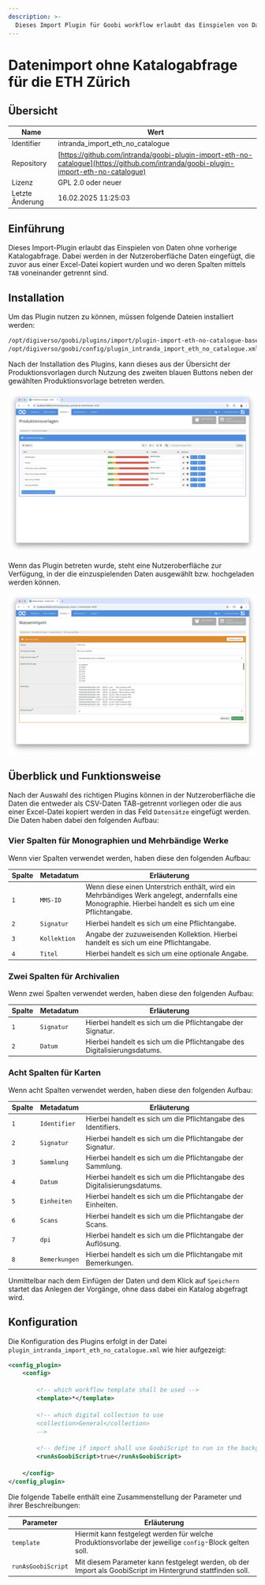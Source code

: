 ```yaml
---
description: >-
  Dieses Import Plugin für Goobi workflow erlaubt das Einspielen von Daten ohne Katalogabfrage, wie es für die ETH Zürich speziell für Mehrbändige Werke benötigt wird.
---
```


# Datenimport ohne Katalogabfrage für die ETH Zürich

## Übersicht

Name                     | Wert
-------------------------|-----------
Identifier               | intranda_import_eth_no_catalogue
Repository               | [https://github.com/intranda/goobi-plugin-import-eth-no-catalogue](https://github.com/intranda/goobi-plugin-import-eth-no-catalogue)
Lizenz              | GPL 2.0 oder neuer 
Letzte Änderung    | 16.02.2025 11:25:03


## Einführung
Dieses Import-Plugin erlaubt das Einspielen von Daten ohne vorherige Katalogabfrage. Dabei werden in der Nutzeroberfläche Daten eingefügt, die zuvor aus einer Excel-Datei kopiert wurden und wo deren Spalten mittels `TAB` voneinander getrennt sind.

## Installation
Um das Plugin nutzen zu können, müssen folgende Dateien installiert werden:

```bash
/opt/digiverso/goobi/plugins/import/plugin-import-eth-no-catalogue-base.jar
/opt/digiverso/goobi/config/plugin_intranda_import_eth_no_catalogue.xml
```

Nach der Installation des Plugins, kann dieses aus der Übersicht der Produktionsvorlagen durch Nutzung des zweiten blauen Buttons neben der gewählten Produktionsvorlage betreten werden.

![Produktionsvorlage mit zusätzlichem blauen Button für den Massenimport](images/goobi-plugin-import-eth-no-catalogue_screen1_de.png)

Wenn das Plugin betreten wurde, steht eine Nutzeroberfläche zur Verfügung, in der die einzuspielenden Daten ausgewählt bzw. hochgeladen werden können.

![Nutzeroberfläche des Import-Plugins](images/goobi-plugin-import-eth-no-catalogue_screen2_de.png)


## Überblick und Funktionsweise
Nach der Auswahl des richtigen Plugins können in der Nutzeroberfläche die Daten die entweder als CSV-Daten TAB-getrennt vorliegen oder die aus einer Excel-Datei kopiert werden in das Feld `Datensätze` eingefügt werden. Die Daten haben dabei den folgenden Aufbau:

### Vier Spalten für Monographien und Mehrbändige Werke
Wenn vier Spalten verwendet werden, haben diese den folgenden Aufbau:

Spalte    | Metadatum       | Erläuterung
----------|-----------------|-------------------------
`1`       | `MMS-ID`        | Wenn diese einen Unterstrich enthält, wird ein Mehrbändiges Werk angelegt, andernfalls eine Monographie. Hierbei handelt es sich um eine Pflichtangabe.
`2`       | `Signatur`      | Hierbei handelt es sich um eine Pflichtangabe.
`3`       | `Kollektion`    | Angabe der zuzuweisenden Kollektion. Hierbei handelt es sich um eine Pflichtangabe.
`4`       | `Titel`         | Hierbei handelt es sich um eine optionale Angabe.


### Zwei Spalten für Archivalien
Wenn zwei Spalten verwendet werden, haben diese den folgenden Aufbau:

Spalte    | Metadatum       | Erläuterung
----------|-----------------|-------------------------
`1`       | `Signatur`      | Hierbei handelt es sich um die Pflichtangabe der Signatur.
`2`       | `Datum`         | Hierbei handelt es sich um die Pflichtangabe des Digitalisierungsdatums.


### Acht Spalten für Karten
Wenn acht Spalten verwendet werden, haben diese den folgenden Aufbau:

Spalte    | Metadatum       | Erläuterung
----------|-----------------|-------------------------
`1`       | `Identifier`    | Hierbei handelt es sich um die Pflichtangabe des Identifiers.
`2`       | `Signatur`      | Hierbei handelt es sich um die Pflichtangabe der Signatur.
`3`       | `Sammlung`      | Hierbei handelt es sich um die Pflichtangabe der Sammlung.
`4`       | `Datum`         | Hierbei handelt es sich um die Pflichtangabe des Digitalisierungsdatums.
`5`       | `Einheiten`     | Hierbei handelt es sich um die Pflichtangabe der Einheiten.
`6`       | `Scans`         | Hierbei handelt es sich um die Pflichtangabe der Scans.
`7`       | `dpi`           | Hierbei handelt es sich um die Pflichtangabe der Auflösung.
`8`       | `Bemerkungen`   | Hierbei handelt es sich um die Pflichtangabe mit Bemerkungen.


Unmittelbar nach dem Einfügen der Daten und dem Klick auf `Speichern` startet das Anlegen der Vorgänge, ohne dass dabei ein Katalog abgefragt wird.


## Konfiguration
Die Konfiguration des Plugins erfolgt in der Datei `plugin_intranda_import_eth_no_catalogue.xml` wie hier aufgezeigt:

```xml
<config_plugin>
	<config>

		<!-- which workflow template shall be used -->
		<template>*</template>

		<!-- which digital collection to use 
		<collection>General</collection> 
		-->

		<!-- define if import shall use GoobiScript to run in the background -->
		<runAsGoobiScript>true</runAsGoobiScript>

	</config>
</config_plugin>

```

Die folgende Tabelle enthält eine Zusammenstellung der Parameter und ihrer Beschreibungen:

Parameter               | Erläuterung
------------------------|------------------------------------
`template`              | Hiermit kann festgelegt werden für welche Produktionsvorlabe der jeweilige `config`-Block gelten soll. 
`runAsGoobiScript`      | Mit diesem Parameter kann festgelegt werden, ob der Import als GoobiScript im Hintergrund stattfinden soll.